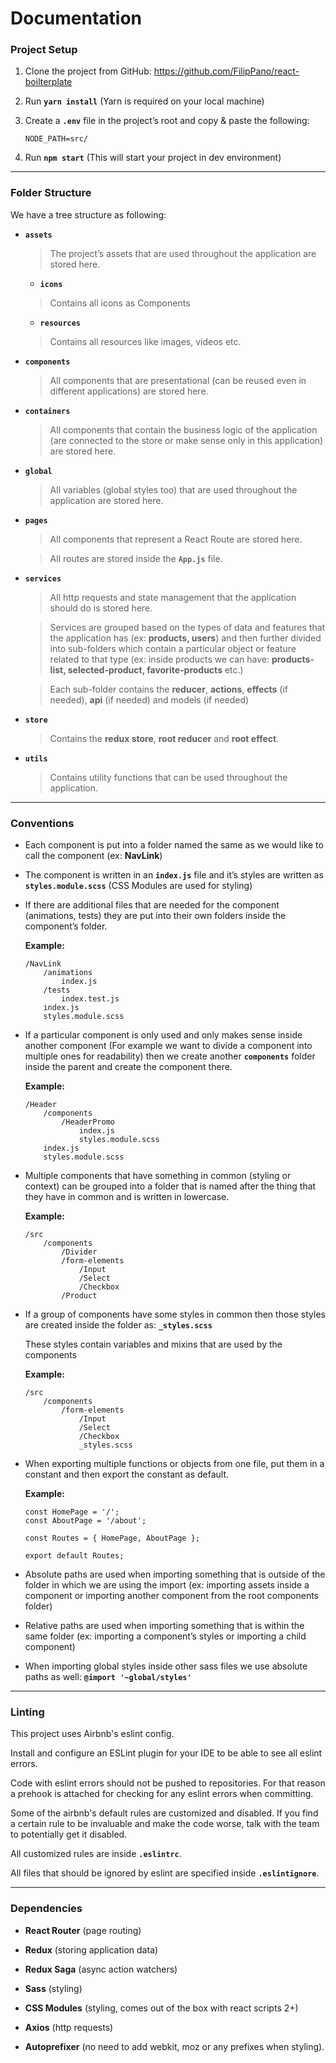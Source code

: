 # Documentation

### Project Setup

1. Clone the project from GitHub: https://github.com/FilipPano/react-boilterplate

1. Run **`yarn install`** (Yarn is required on your local machine)

1. Create a **`.env`** file in the project’s root and copy & paste the following:

    ```
    NODE_PATH=src/
    ```

1. Run **`npm start`** (This will start your project in dev environment)

---

### Folder Structure

We have a tree structure as following:

- **`assets`**
    > The project’s assets that are used throughout the application are stored here.

    - **`icons`**
    > Contains all icons as Components

    - **`resources`**
    > Contains all resources like images, videos etc.

- **`components`**
    > All components that are presentational (can be reused even in different applications) are stored here.

- **`containers`**
    > All components that contain the business logic of the application (are connected to the store or make sense only in this application) are stored here.

- **`global`**
    > All variables (global styles too) that are used throughout the application are stored here.

- **`pages`**
    > All components that represent a React Route are stored here.
    
    > All routes are stored inside the **`App.js`** file.

- **`services`**
    > All http requests and state management that the application should do is stored here.
    
    > Services are grouped based on the types of data and features that the application has (ex: **products, users**) and then further divided into sub-folders which contain a particular object or feature related to that type (ex: inside products we can have: **products-list, selected-product, favorite-products** etc.)
     
    > Each sub-folder contains the **reducer**, **actions**, **effects** (if needed), **api** (if needed) and models (if needed)

- **`store`**
    > Contains the **redux store**, **root reducer** and **root effect**.

- **`utils`**
    > Contains utility functions that can be used throughout the application.

---

### Conventions

- Each component is put into a folder named the same as we would like to call the component (ex: **NavLink**)

- The component is written in an **`index.js`** file and it’s styles are written as **`styles.module.scss`** (CSS Modules are used for styling)

- If there are additional files that are needed for the component (animations, tests) they are put into their own folders inside the component’s folder.

    **Example:**
    ```
    /NavLink
        /animations
            index.js
        /tests
            index.test.js
        index.js
        styles.module.scss
    ```

- If a particular component is only used and only makes sense inside another component (For example we want to divide a component into multiple ones for readability) then we create another **`components`** folder inside the parent and create the component there.

    **Example:**
    ```
    /Header
        /components
            /HeaderPromo
                index.js
                styles.module.scss
        index.js
        styles.module.scss
    ```

- Multiple components that have something in common (styling or context) can be grouped into a folder that is named after the thing that they have in common and is written in lowercase.

    **Example:**
    ```
    /src
        /components
            /Divider
            /form-elements
                /Input
                /Select
                /Checkbox
            /Product
    ```

- If a group of components have some styles in common then those styles are created inside the folder as: **`_styles.scss`**

    These styles contain variables and mixins that are used by the components

    **Example:**
    ```
    /src
        /components
            /form-elements
                /Input
                /Select
                /Checkbox
                _styles.scss
    ```

- When exporting multiple functions or objects from one file, put them in a constant and then export the constant as default.

    **Example:**
    ```
    const HomePage = '/';
    const AboutPage = '/about';
    
    const Routes = { HomePage, AboutPage };
    
    export default Routes; 
    ```

- Absolute paths are used when importing something that is outside of the folder in which we are using the import (ex: importing assets inside a component or importing another component from the root components folder)

- Relative paths are used when importing something that is within the same folder (ex: importing a component’s styles or importing a child component)

- When importing global styles inside other sass files we use absolute paths as well: **`@import '~global/styles'`**

---

### Linting

This project uses Airbnb's eslint config.

Install and configure an ESLint plugin for your IDE to be able to see all eslint errors.

Code with eslint errors should not be pushed to repositories. For that reason a prehook is attached for checking for any eslint errors when committing.

Some of the airbnb's default rules are customized and disabled. If you find a certain rule to be invaluable and make the code worse, talk with the team to potentially get it disabled.

All customized rules are inside **`.eslintrc`**.

All files that should be ignored by eslint are specified inside **`.eslintignore`**.

---

### Dependencies

- **React Router** (page routing)

- **Redux** (storing application data)

- **Redux Saga** (async action watchers)

- **Sass** (styling)

- **CSS Modules** (styling, comes out of the box with react scripts 2+)

- **Axios** (http requests)

- **Autoprefixer** (no need to add webkit, moz or any prefixes when styling).
